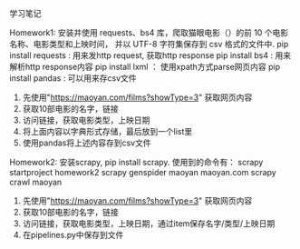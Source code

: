 学习笔记

Homework1:
安装并使用 requests、bs4 库，爬取猫眼电影（）的前 10 个电影名称、电影类型和上映时间，
并以 UTF-8 字符集保存到 csv 格式的文件中.
pip install requests  : 用来发http request, 获取http response
pip install bs4 :  用来解析http response内容
pip install lxml ： 使用xpath方式parse网页内容
pip install pandas : 可以用来存csv文件

1. 先使用"https://maoyan.com/films?showType=3" 获取网页内容
2. 获取10部电影的名字，链接
3. 访问链接，获取电影类型，上映日期
4. 将上面内容以字典形式存储，最后放到一个list里
5. 使用pandas将上述内容存到csv文件


Homework2:
安装scrapy, pip install scrapy.
使用到的命令有：
scrapy startproject homework2
scrapy genspider maoyan maoyan.com
scrapy crawl maoyan

1. 先使用"https://maoyan.com/films?showType=3" 获取网页内容
2. 获取10部电影的名字，链接
3. 访问链接，获取电影类型，上映日期，通过item保存名字/类型/上映日期
4. 在pipelines.py中保存到文件